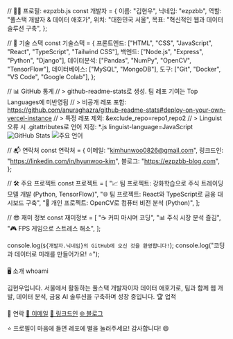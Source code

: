 // 👨‍💻 프로필: ezpzbb.js
const 개발자 = {
  이름:     "김현우",
  닉네임:   "ezpzbb",
  역할:     "풀스택 개발자 & 데이터 애호가",
  위치:     "대한민국 서울",
  목표:     "혁신적인 웹과 데이터 솔루션 구축",
};

// 🚀 기술 스택
const 기술스택 = {
  프론트엔드: ["HTML", "CSS", "JavaScript", "React", "TypeScript", "Tailwind CSS"],
  백엔드:     ["Node.js", "Express", "Python", "Django"],
  데이터분석: ["Pandas", "NumPy", "OpenCV", "TensorFlow"],
  데이터베이스: ["MySQL", "MongoDB"],
  도구:       ["Git", "Docker", "VS Code", "Google Colab"],
};

// 📊 GitHub 통계
// > github-readme-stats로 생성. 팀 레포 기여는 Top Languages에 미반영됨
// > 비공개 레포 포함: https://github.com/anuraghazra/github-readme-stats#deploy-on-your-own-vercel-instance
// > 특정 레포 제외: &exclude_repo=repo1,repo2
// > Linguist 오류 시 .gitattributes로 언어 지정: *.js linguist-language=JavaScript
![GitHub Stats](https://github-readme-stats.vercel.app/api?username=ezpzbb&show_icons=true&theme=dracula&cache_seconds=7200)
![주요 언어](https://github-readme-stats.vercel.app/api/top-langs/?username=ezpzbb&layout=compact&theme=dracula&hide=Jupyter%20Notebook,ShaderLab&size_weight=0.5&count_weight=0.5&cache_seconds=7200)

// 📬 연락처
const 연락처 = {
  이메일:   "kimhunwoo0826@gmail.com",
  링크드인: "https://linkedin.com/in/hyunwoo-kim",
  블로그:   "https://ezpzbb-blog.com",
};

// 🛠️ 주요 프로젝트
const 프로젝트 = [
  "📈 팀 프로젝트: 강화학습으로 주식 트레이딩 모델 개발 (Python, TensorFlow)",
  "🌐 팀 프로젝트: React와 TypeScript로 금융 대시보드 구축",
  "🤖 개인 프로젝트: OpenCV로 컴퓨터 비전 분석 (Python)",
];

// 😎 재미 정보
const 재미정보 = [
  "☕ 커피 마시며 코딩",
  "📊 주식 시장 분석 즐김",
  "🎮 FPS 게임으로 스트레스 해소",
];

console.log(`${개발자.닉네임}의 GitHub에 오신 것을 환영합니다!`);
console.log("코딩과 데이터로 미래를 만들어가요! ⭐");


🖥️ 소개
whoami

김현우입니다. 서울에서 활동하는 풀스택 개발자이자 데이터 애호가로, 팀과 함께 웹 개발, 데이터 분석, 금융 AI 솔루션을 구축하며 성장 중입니다.
🏆 업적

📝 연락
<a href="mailto:kimhunwoo0826@gmail.com">📧 이메일</a>
<a href="https://linkedin.com/in/hyunwoo-kim">💼 링크드인</a>
<a href="https://ezpzbb-blog.com">🌐 블로그</a>



⭐ 프로필이 마음에 들면 레포에 별을 눌러주세요! 감사합니다! 😄
